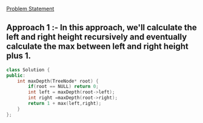 [Problem Statement](https://leetcode.com/problems/maximum-depth-of-binary-tree/)

## Approach 1 :- In this approach, we'll calculate the left and right height recursively and eventually calculate the max between left and right height plus 1.

```cpp
class Solution {
public:
    int maxDepth(TreeNode* root) {
        if(root == NULL) return 0;
        int left = maxDepth(root->left);
        int right =maxDepth(root->right);
        return 1 + max(left,right);
    }
};
```
